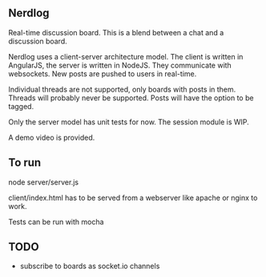 Nerdlog
-------

Real-time discussion board. This is a blend between a chat and
a discussion board.

Nerdlog uses a client-server architecture model.
The client is written in AngularJS, the server is written in NodeJS.
They communicate with websockets.
New posts are pushed to users in real-time.


Individual threads are not supported, only boards with posts in them.
Threads will probably never be supported. 
Posts will have the option to be tagged.

Only the server model has unit tests for now.
The session module is WIP.

A demo video is provided.


To run
------

node server/server.js

client/index.html has to be served from a webserver like apache or nginx to work.

Tests can be run with mocha


TODO
----

* subscribe to boards as socket.io channels
